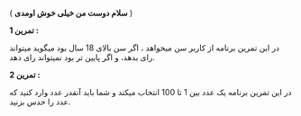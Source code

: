 ( **سلام دوست من خیلی خوش اومدی** )

**تمرین 1 :**

در این تمرین برنامه از کاربر سن میخواهد ، اگر سن بالای 18 سال بود
میگوید میتواند رای بدهد، و اگر پایین تر بود نمیتواند رای دهد.

**تمرین 2 :**

در این تمرین برنامه یک عدد بین 1 تا 100 انتخاب میکند
و شما باید آنقدر عدد وارد کنید که عدد را حدس بزنید.